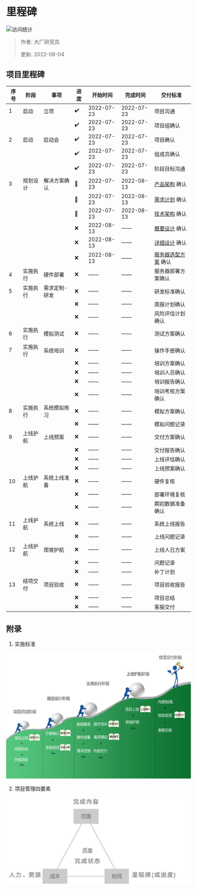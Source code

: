 # 里程碑

![访问统计](https://visitor-badge.glitch.me/badge?page_id=senlypan.cloudgaming.01-project-plan&left_color=blue&right_color=red)

> 作者: 大厂研究员
>
> 更新: 2022-08-04

## 项目里程碑


|序号    |阶段     |事项         |进度    |开始时间    |完成时间    | 交付标准     |
|-------|---------|-------------|-------|------------|------------|------------|
|1      |启动     |立项         |✔️     | 2022-07-23 | 2022-07-23 | 项目沟通|
|       |         |            |✔️     | 2022-07-23 | 2022-07-23 | 项目组确认|
|2      |启动     |启动会       |✔️     | 2022-07-23 | 2022-07-23 | 项目确认|
|       |         |            |✔️     | 2022-07-23 | 2022-07-23 | 组成员确认|
|       |         |            |✔️     | 2022-07-23 | 2022-07-23 | 阶段目标沟通|
|3      |规划设计 |解决方案确认  |🚧     | 2022-07-23 | 2022-08-13 | [产品架构](/zh-cn/02-production-architecture-diagram) 确认|
|       |        |             |🚧    | 2022-07-23 | 2022-08-13 | [需求计划](/zh-cn/02-product-plan.md) 确认|
|       |        |             |🚧    | 2022-07-23 | 2022-08-13 | [技术架构](/zh-cn/03-tech-architecture-diagram) 确认|
|       |        |             |❌    | 2022-08-13 | —— | [概要设计](/zh-cn/03-outline-design.md) 确认|
|       |        |             |❌    | 2022-08-13 | —— | [详细设计](/zh-cn/03-detailed-design.md) 确认|
|       |        |             |❌    | 2022-08-13 | —— | [服务器选型方案](/zh-cn/03-server-selection.md) 确认|
|4      |实施执行 |硬件部署      |❌    |  ——  | ——  | 服务器部署方案确认|
|5      |实施执行 |需求定制-研发 |❌     | ——  | ——  | 研发标准确认 |
|       |         |            |❌     |  ——  | ——  | 周报计划确认 |
|       |         |            |❌     |  ——  | ——  | 风险评估计划确认 |
|6      |实施执行 |模拟测试      |❌     |  ——  | ——  | 测试方案确认 |
|7      |实施执行 |系统培训      |❌     |  ——  | ——  | 操作手册确认|
|       |        |             |❌     |  ——  | ——  | 培训方案确认|
|       |        |             |❌     |  ——  | ——  | 培训人员确认|
|       |        |             |❌     |  ——  | ——  | 培训报告确认|
|       |        |             |❌     |  ——  | ——  | 培训考核方案确认|
|8      |实施执行 |系统模拟练习  |❌     |  ——  | ——  | 模拟方案确认 |
|       |        |             |❌     |  ——  | ——  | 模拟问题记录 |
|9      |上线护航 |上线预案      |❌     |  ——  | ——  | 交付方案确认 |
|       |        |             |❌     |  ——  | ——  | 交付报告确认 |
|       |        |             |❌     |  ——  | ——  | 上线评估确认 |
|       |        |             |❌     |  ——  | ——  | 上线预案确认 |
|10     |上线护航 |系统上线准备  |❌     |  ——  | ——  | 硬件复核 |
|       |        |             |❌     |  ——  | ——  | 部署环境复核|
|       |        |             |❌     |  ——  | ——  | 期初数据准备确认 |
|11     |上线护航 |系统上线      |❌     |  ——  | ——  | 系统上线报告|
|       |        |             |❌     |  ——  | ——  | 上线问题记录|
|12     |上线护航 |爬坡护航      |❌     |  ——  | ——  | 上线人日方案|
|       |        |             |❌     |  ——  | ——  | 问题记录|
|       |        |             |❌     |  ——  | ——  | 补丁计划|
|13     |结项交付 |项目验收      |❌     |  ——  | ——  | 项目验收报告| 
|       |        |             |❌     |  ——  | ——  | 项目总结|
|       |        |             |❌     |  ——  | ——  | 客服交付|







## 附录

1. 实施标准

![](../_media/image/01-project-plan/project-plan-001.jpg)

2. 项目管理四要素

![](../_media/image/01-project-plan/project-plan-002.jpg)

